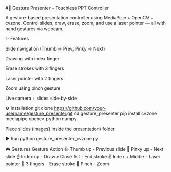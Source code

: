 #🎯 Gesture Presenter – Touchless PPT Controller

A gesture-based presentation controller using MediaPipe + OpenCV + cvzone.
Control slides, draw, erase, zoom, and use a laser pointer — all with hand gestures via webcam.

✨ Features

Slide navigation (Thumb → Prev, Pinky → Next)

Drawing with index finger

Erase strokes with 3 fingers

Laser pointer with 2 fingers

Zoom using pinch gesture

Live camera + slides side-by-side

⚙️ Installation
git clone https://github.com/your-username/gesture_presenter.git
cd gesture_presenter
pip install cvzone mediapipe opencv-python numpy


Place slides (images) inside the presentation/ folder.

▶️ Run
python gesture_presenter_cvzone.py

🎮 Gestures
Gesture	Action
👍 Thumb up	- Previous slide
🤙 Pinky up -	Next slide
☝️ Index up -	Draw
✊ Close fist	- End stroke
✌️ Index + Middle	- Laser pointer
🤟 3 fingers	- Erase stroke
🤏 Pinch -	Zoom
